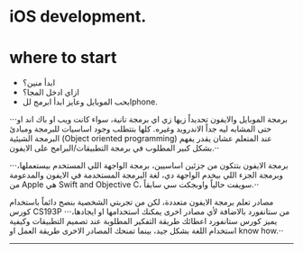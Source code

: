 # iOS development. 

# where to start
- ابدأ منين؟ 
- ازاي ادخل المجا؟
- بحب الموبايل وعايز ابدأ ابرمج للIphone.


⋅⋅⋅برمجة الموبايل والايفون تحديداً زيها زي اي برمجة تانية، سواء كانت ويب او باك اند او حتى المشابه ليه جداً الاندرويد وغيره. 
كلها بتتطلب وجود اساسيات للبرمجة ومبادئ البرمجة الشيئية (Object oriented programming) عند المتعلم عشان يقدر يفهم بشكل كبير المطلوب في برمجة التطبيقات/البرامج على الايفون.⋅⋅

⋅⋅⋅برمجة الايفون بتتكون من جزئين اساسيين، برمجة الواجهة اللي المستخدم بيستعملها، وبرمجة الجزء اللي بيخدم الواجهة دي، لغة البرمجة المستخدمة في الايفون والمدعومة من Apple هي Swift and Objective C، سويفت حالياً واوبجكت سي سابقاً.⋅⋅

مصادر تعلم برمجة الايفون متعددة، لكن من تجربتي الشخصية بنصح دائماً باستخدام كورس CS193P ⋅⋅⋅من ستانفورد بالاضافة لأي مصادر اخرى يمكنك استخدامها او ايجادها، يميز كورس ستانفورد اعطائك طريقة التفكير المطلوبة عند تصميم التطبيقات وكيفية استخدام اللغة بشكل جيد، بينما تمنحك المصادر الاخرى طريقة العمل او know how.⋅⋅

---
